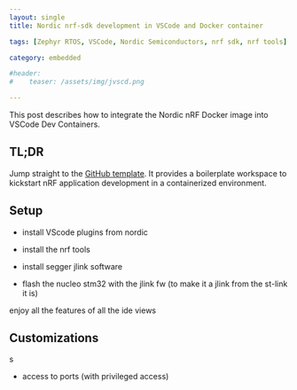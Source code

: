 ```yaml
---
layout: single
title: Nordic nrf-sdk development in VSCode and Docker container

tags: [Zephyr RTOS, VSCode, Nordic Semiconductors, nrf sdk, nrf tools]

category: embedded

#header:
#    teaser: /assets/img/jvscd.png

---
```


This post describes how to integrate the Nordic nRF Docker image into VSCode Dev Containers.

## TL;DR

Jump straight to the [GitHub template](https://github.com/cooked/vscode-nordic-template). It provides a boilerplate workspace to kickstart nRF application development in a containerized environment.

## Setup

- install VScode plugins from nordic
- install the nrf tools
- install segger jlink software

- flash the nucleo stm32 with the jlink fw (to make it a jlink from the st-link it is)

enjoy all the features of all the ide views

## Customizations
s
- access to ports (with privileged access)

